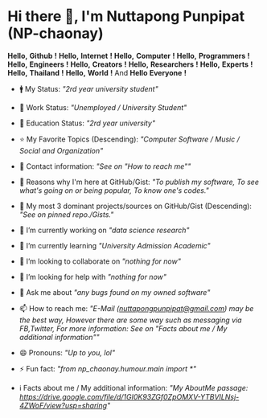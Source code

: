 # Hi there 👋, I'm Nuttapong Punpipat (NP-chaonay)

<!--
**NP-chaonay/NP-chaonay** is a ✨ _special_ ✨ repository because its `README.md` (this file) appears on your GitHub profile.

Here are some ideas to get you started:

- 🔭 I’m currently working on ...
- 🌱 I’m currently learning ...
- 👯 I’m looking to collaborate on ...
- 🤔 I’m looking for help with ...
- 💬 Ask me about ...
- 📫 How to reach me: ...
- 😄 Pronouns: ...
- ⚡ Fun fact: ...
-->

__Hello,__ __Github__ __!__
__Hello,__ __Internet__ __!__
__Hello,__ __Computer__ __!__
__Hello,__ __Programmers__ __!__
__Hello,__ __Engineers__ __!__
__Hello,__ __Creators__ __!__
__Hello,__ __Researchers__ __!__
__Hello,__ __Experts__ __!__
__Hello,__ __Thailand__ __!__
__Hello,__ __World__ __!__
And __Hello__ __Everyone__ __!__

- 🚹️ My Status: _"2rd year university student"_
- 🏢️ Work Status: _"Unemployed / University Student"_
- 🏫️ Education Status: _"2rd year university"_
- ⭐️ My Favorite Topics (Descending): _"Computer Software / Music / Social and Organization"_
- 📲️ Contact information: _"See on "How to reach me""_

- 💭️ Reasons why I'm here at GitHub/Gist: _"To publish my software, To see what's going on or being popular, To know one's codes."_
- 💾 My most 3 dominant projects/sources on GitHub/Gist (Descending): _"See on pinned repo./Gists."_

- 🔭 I’m currently working on _"data science research"_
- 🌱 I’m currently learning _"University Admission Academic"_
- 👯 I’m looking to collaborate on _"nothing for now"_
- 🤔 I’m looking for help with _"nothing for now"_
- 💬 Ask me about _"any bugs found on my owned software"_
- 📫 How to reach me: _"E-Mail (nuttapongpunpipat@gmail.com) may be the best way, However there are some way such as messaging via FB,Twitter, For more information: See on "Facts about me / My additional information""_
- 😄 Pronouns: _"Up to you, lol"_
- ⚡ Fun fact: _"from np_chaonay.humour.main import *"_

- ℹ️ Facts about me / My additional information: _"My AboutMe passage: https://drive.google.com/file/d/1GI0K93ZGf0ZpOMXV-YTBVILNsj-4ZWoF/view?usp=sharing"_
